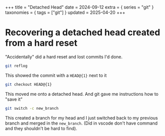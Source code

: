 +++
title = "Detached Head"
date = 2024-09-12
extra = { series = "git" }
taxonomies = { tags = ["git"] }
updated = 2025-04-20
+++

# Recovering a detached head created from a hard reset

"Accidentally" did a hard reset and lost commits I'd done.

```sh
git reflog
```

This showed the commit with a `HEAD@{1}` next to it

```sh
git checkout HEAD@{1}
```

This moved me onto a detached head. And git gave me instructions how to "save it"

```sh
git switch -c new_branch
```

This created a branch for my head and I just switched back to my previous branch and merged in the `new_branch`. (Did in vscode don't have command and they shouldn't be hard to find).
